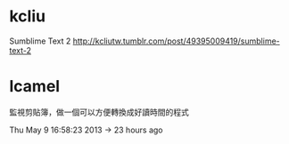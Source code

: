 


# kcliu


Sumblime Text 2
<http://kcliutw.tumblr.com/post/49395009419/sumblime-text-2>  


# lcamel

監視剪貼簿，做一個可以方便轉換成好讀時間的程式

Thu May 9 16:58:23 2013  ->  23 hours ago